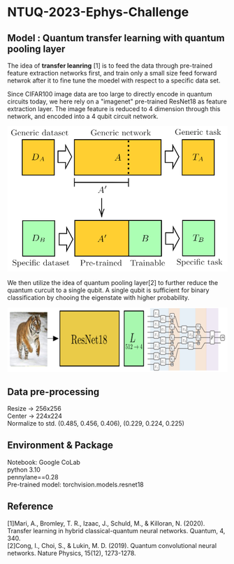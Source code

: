 # NTUQ-2023-Ephys-Challenge


## Model : Quantum transfer learning with quantum pooling layer
The idea of **transfer leanring** [1] is to feed the data through pre-trained feature extraction networks first, and train only a small size feed forward netwrok after it to fine tune the moedel with respect to a specific data set.

Since CIFAR100 image data are too large to directly encode in quantum circuits today, we here rely on a "imagenet" pre-trained ResNet18 as feature extraction layer. The image feature is reduced to 4 dimension through this network, and encoded into a 4 qubit circuit network. 

![alt text](image/transfer_learning_general.png)

We then utilize the idea of quantum pooling layer[2] to further reduce the quantum curcuit to a single qubit. A single qubit is sufficient for binary classification by chooing the eigenstate with higher probability.

![alt text](image/transfer_learning_c2qconv.png)



## Data pre-processing
Resize -> 256x256 <br />
Center -> 224x224 <br />
Normalize to std. (0.485, 0.456, 0.406), (0.229, 0.224, 0.225)

## Environment & Package
Notebook: Google CoLab<br />
python 3.10<br />
pennylane==0.28<br />
Pre-trained model: torchvision.models.resnet18


## Reference
[1]Mari, A., Bromley, T. R., Izaac, J., Schuld, M., & Killoran, N. (2020). Transfer learning in hybrid classical-quantum neural networks. Quantum, 4, 340.<br />
[2]Cong, I., Choi, S., & Lukin, M. D. (2019). Quantum convolutional neural networks. Nature Physics, 15(12), 1273-1278.<br />
